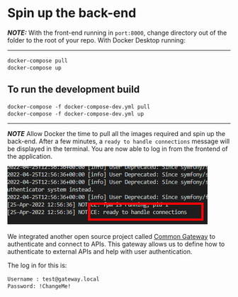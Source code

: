 # Spin up the back-end

**_NOTE:_**
With the front-end running in `port:8000`, change directory out of the folder to the root of your repo. With Docker Desktop running:

---

```cli
docker-compose pull
docker-compose up
```

## To run the development build

```cli
docker-compose -f docker-compose-dev.yml pull
docker-compose -f docker-compose-dev.yml up
```

---

**_NOTE_**
Allow Docker the time to pull all the images required and spin up the back-end. After a few minutes, a `ready to handle connections` message will be displayed in the terminal. You are now able to log in from the frontend of the application.

![Ready](./images/ready-connection.png)

We integrated another open source project called [Common Gateway](https://github.com/ConductionNL/commonground-gateway) to authenticate and connect to APIs. This gateway allows us to define how to authenticate to external APIs and help with user authentication.

The log in for this is:

```cli
Username : test@gateway.local
Password: !ChangeMe!
```
